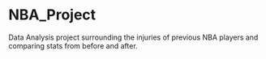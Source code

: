 # NBA_Project
 Data Analysis project surrounding the injuries of previous NBA players and comparing stats from before and after.
